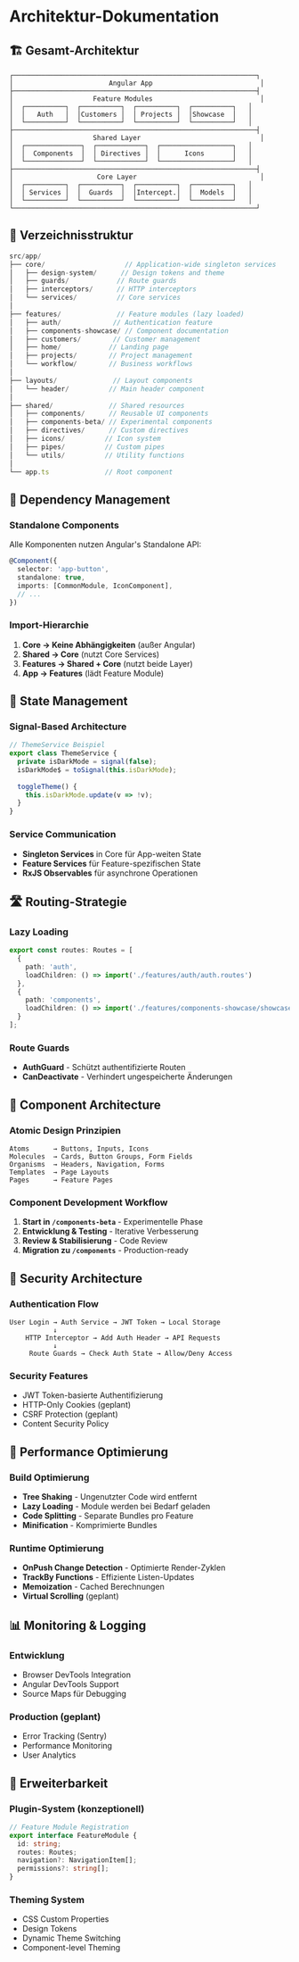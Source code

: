 # Architektur-Dokumentation

## 🏗️ Gesamt-Architektur

```
┌─────────────────────────────────────────────────────────────┐
│                        Angular App                           │
├─────────────────────────────────────────────────────────────┤
│                    Feature Modules                           │
│  ┌──────────┐  ┌──────────┐  ┌──────────┐  ┌──────────┐   │
│  │   Auth   │  │Customers │  │ Projects │  │Showcase  │   │
│  └──────────┘  └──────────┘  └──────────┘  └──────────┘   │
├─────────────────────────────────────────────────────────────┤
│                    Shared Layer                              │
│  ┌──────────────┐  ┌────────────┐  ┌──────────────────┐   │
│  │  Components  │  │ Directives │  │      Icons       │   │
│  └──────────────┘  └────────────┘  └──────────────────┘   │
├─────────────────────────────────────────────────────────────┤
│                     Core Layer                               │
│  ┌──────────┐  ┌──────────┐  ┌──────────┐  ┌──────────┐   │
│  │ Services │  │  Guards  │  │Intercept.│  │  Models  │   │
│  └──────────┘  └──────────┘  └──────────┘  └──────────┘   │
└─────────────────────────────────────────────────────────────┘
```

## 📁 Verzeichnisstruktur

```typescript
src/app/
├── core/                    // Application-wide singleton services
│   ├── design-system/      // Design tokens and theme
│   ├── guards/            // Route guards
│   ├── interceptors/      // HTTP interceptors
│   └── services/          // Core services
│
├── features/              // Feature modules (lazy loaded)
│   ├── auth/             // Authentication feature
│   ├── components-showcase/ // Component documentation
│   ├── customers/        // Customer management
│   ├── home/            // Landing page
│   ├── projects/        // Project management
│   └── workflow/        // Business workflows
│
├── layouts/              // Layout components
│   └── header/          // Main header component
│
├── shared/              // Shared resources
│   ├── components/      // Reusable UI components
│   ├── components-beta/ // Experimental components
│   ├── directives/      // Custom directives
│   ├── icons/          // Icon system
│   ├── pipes/          // Custom pipes
│   └── utils/          // Utility functions
│
└── app.ts              // Root component
```

## 🔌 Dependency Management

### Standalone Components
Alle Komponenten nutzen Angular's Standalone API:

```typescript
@Component({
  selector: 'app-button',
  standalone: true,
  imports: [CommonModule, IconComponent],
  // ...
})
```

### Import-Hierarchie
1. **Core → Keine Abhängigkeiten** (außer Angular)
2. **Shared → Core** (nutzt Core Services)
3. **Features → Shared + Core** (nutzt beide Layer)
4. **App → Features** (lädt Feature Module)

## 🔄 State Management

### Signal-Based Architecture
```typescript
// ThemeService Beispiel
export class ThemeService {
  private isDarkMode = signal(false);
  isDarkMode$ = toSignal(this.isDarkMode);
  
  toggleTheme() {
    this.isDarkMode.update(v => !v);
  }
}
```

### Service Communication
- **Singleton Services** in Core für App-weiten State
- **Feature Services** für Feature-spezifischen State
- **RxJS Observables** für asynchrone Operationen

## 🛣️ Routing-Strategie

### Lazy Loading
```typescript
export const routes: Routes = [
  {
    path: 'auth',
    loadChildren: () => import('./features/auth/auth.routes')
  },
  {
    path: 'components',
    loadChildren: () => import('./features/components-showcase/showcase.routes')
  }
];
```

### Route Guards
- **AuthGuard** - Schützt authentifizierte Routen
- **CanDeactivate** - Verhindert ungespeicherte Änderungen

## 🎨 Component Architecture

### Atomic Design Prinzipien
```
Atoms      → Buttons, Inputs, Icons
Molecules  → Cards, Button Groups, Form Fields
Organisms  → Headers, Navigation, Forms
Templates  → Page Layouts
Pages      → Feature Pages
```

### Component Development Workflow
1. **Start in `/components-beta`** - Experimentelle Phase
2. **Entwicklung & Testing** - Iterative Verbesserung
3. **Review & Stabilisierung** - Code Review
4. **Migration zu `/components`** - Production-ready

## 🔐 Security Architecture

### Authentication Flow
```
User Login → Auth Service → JWT Token → Local Storage
           ↓
    HTTP Interceptor → Add Auth Header → API Requests
           ↓
     Route Guards → Check Auth State → Allow/Deny Access
```

### Security Features
- JWT Token-basierte Authentifizierung
- HTTP-Only Cookies (geplant)
- CSRF Protection (geplant)
- Content Security Policy

## 🚀 Performance Optimierung

### Build Optimierung
- **Tree Shaking** - Ungenutzter Code wird entfernt
- **Lazy Loading** - Module werden bei Bedarf geladen
- **Code Splitting** - Separate Bundles pro Feature
- **Minification** - Komprimierte Bundles

### Runtime Optimierung
- **OnPush Change Detection** - Optimierte Render-Zyklen
- **TrackBy Functions** - Effiziente Listen-Updates
- **Memoization** - Cached Berechnungen
- **Virtual Scrolling** (geplant)

## 📊 Monitoring & Logging

### Entwicklung
- Browser DevTools Integration
- Angular DevTools Support
- Source Maps für Debugging

### Production (geplant)
- Error Tracking (Sentry)
- Performance Monitoring
- User Analytics

## 🔧 Erweiterbarkeit

### Plugin-System (konzeptionell)
```typescript
// Feature Module Registration
export interface FeatureModule {
  id: string;
  routes: Routes;
  navigation?: NavigationItem[];
  permissions?: string[];
}
```

### Theming System
- CSS Custom Properties
- Design Tokens
- Dynamic Theme Switching
- Component-level Theming